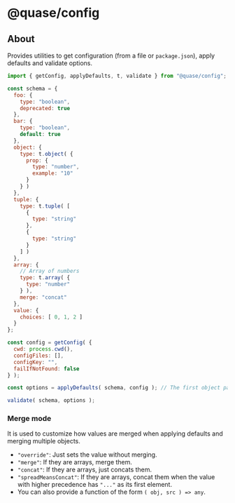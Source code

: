 # @quase/config

## About

Provides utilities to get configuration (from a file or `package.json`), apply defaults and validate options.

```js
import { getConfig, applyDefaults, t, validate } from "@quase/config";

const schema = {
  foo: {
    type: "boolean",
    deprecated: true
  },
  bar: {
    type: "boolean",
    default: true
  },
  object: {
    type: t.object( {
      prop: {
        type: "number",
        example: "10"
      }
    } )
  },
  tuple: {
    type: t.tuple( [
      {
        type: "string"
      },
      {
        type: "string"
      }
    ] )
  },
  array: {
    // Array of numbers
    type: t.array( {
      type: "number"
    } ),
    merge: "concat"
  },
  value: {
    choices: [ 0, 1, 2 ]
  }
};

const config = getConfig( {
  cwd: process.cwd(),
  configFiles: [],
  configKey: "",
  failIfNotFound: false
} );

const options = applyDefaults( schema, config ); // The first object passed (after schema) takes precedence

validate( schema, options );

```

### Merge mode

It is used to customize how values are merged when applying defaults and merging multiple objects.

- `"override"`: Just sets the value without merging.
- `"merge"`: If they are arrays, merge them.
- `"concat"`: If they are arrays, just concats them.
- `"spreadMeansConcat"`: If they are arrays, concat them when the value with higher precedence has `"..."` as its first element.
- You can also provide a function of the form `( obj, src ) => any`.
